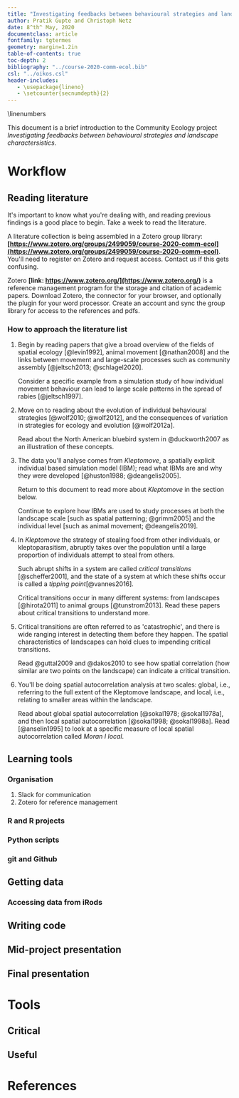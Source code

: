 ```yaml
---
title: "Investigating feedbacks between behavioural strategies and landscape charactersistics: An Introduction"
author: Pratik Gupte and Christoph Netz
date: 8^th^ May, 2020
documentclass: article
fontfamily: tgtermes
geometry: margin=1.2in
table-of-contents: true
toc-depth: 2
bibliography: "../course-2020-comm-ecol.bib"
csl: "../oikos.csl"
header-includes:
   - \usepackage{lineno}
   - \setcounter{secnumdepth}{2}
---
```


\linenumbers

This document is a brief introduction to the Community Ecology project _Investigating feedbacks between behavioural strategies and landscape charactersistics_.

# Workflow

## Reading literature

It's important to know what you're dealing with, and reading previous findings is a good place to begin. Take a week to read the literature.

A literature collection is being assembled in a Zotero group library: **[https://www.zotero.org/groups/2499059/course-2020-comm-ecol](https://www.zotero.org/groups/2499059/course-2020-comm-ecol)**. You'll need to register on Zotero and request access. Contact us if this gets confusing.

Zotero **[link: https://www.zotero.org/](https://www.zotero.org/)** is a reference management program for the storage and citation of academic papers. Download Zotero, the connector for your browser, and optionally the plugin for your word processor. Create an account and sync the group library for access to the references and pdfs.

### How to approach the literature list

1. Begin by reading papers that give a broad overview of the fields of spatial ecology [@levin1992], animal movement [@nathan2008] and the links between movement and large-scale processes such as community assembly [@jeltsch2013; @schlagel2020]. 

    Consider a specific example from a simulation study of how individual movement behaviour can lead to large scale patterns in the spread of rabies [@jeltsch1997].

2. Move on to reading about the evolution of individual behavioural strategies [@wolf2010; @wolf2012], and the consequences of variation in strategies for ecology and evolution [@wolf2012a]. 

    Read about the North American bluebird system  in @duckworth2007 as an illustration of these concepts.

3. The data you'll analyse comes from _Kleptomove_, a spatially explicit individual based simulation model (IBM); read what IBMs are and why they were developed [@huston1988; @deangelis2005].

    Return to this document to read more about _Kleptomove_ in the section below.

    Continue to explore how IBMs are used to study processes at both the landscape scale [such as spatial patterning; @grimm2005] and the individual level [such as animal movement; @deangelis2019].

4. In _Kleptomove_ the strategy of stealing food from other individuals, or kleptoparasitism, abruptly takes over the population until a large proportion of individuals attempt to steal from others. 

    Such abrupt shifts in a system are called _critical transitions_ [@scheffer2001], and the state of a system at which these shifts occur is called a _tipping point_[@vannes2016].

    Critical transitions occur in many different systems: from landscapes [@hirota2011] to animal groups [@tunstrom2013]. Read these papers about critical transitions to understand more.

5. Critical transitions are often referred to as 'catastrophic', and there is wide ranging interest in detecting them before they happen. The spatial characteristics of landscapes can hold clues to impending critical transitions. 

    Read @guttal2009 and @dakos2010 to see how spatial correlation (how similar are two points on the landscape) can indicate a critical transition.

5. You'll be doing spatial autocorrelation analysis at two scales: global, i.e., referring to the full extent of the Kleptomove landscape, and local, i.e., relating to smaller areas within the landscape. 

    Read about global spatial autocorrelation [@sokal1978; @sokal1978a], and then local spatial autocorrelation [@sokal1998; @sokal1998a]. Read [@anselin1995] to look at a specific measure of local spatial autocorrelation called _Moran I local_.

## Learning tools

### Organisation

1. Slack for communication
2. Zotero for reference management

### R and R projects

### Python scripts

### git and Github

## Getting data

### Accessing data from iRods



## Writing code

## Mid-project presentation

## Final presentation 

# Tools

## Critical

## Useful

# References